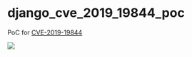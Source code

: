 # django_cve_2019_19844_poc
PoC for [CVE-2019-19844](https://www.djangoproject.com/weblog/2019/dec/18/security-releases/)

![](https://github.com/ryu22e/django_cve_2019_19844_poc/workflows/django_cve_2019_19844_poc/badge.svg)
